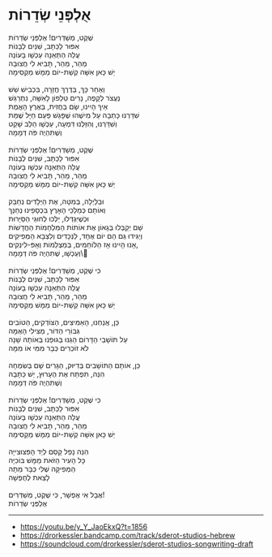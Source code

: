 # אֻלְפְּנֵי שְׂדֵרוֹת

שֶׁקֶט, מְשַׁדְּרִים! אֻלְפְּנֵי שְׂדֵרוֹת \
אִפּוּר לַכַּתָּב, שִׁנַּיִם לְבָנוֹת \
עֲלֵה הַתְּאֵנָה עַכְשָׁו בָּעוֹנָה \
מַהֵר, מַהֵר, תָּבִיא לִי חֲצוּבָה \
יֵשׁ כָּאן אִשָּׁה קְשַׁת-יוֹם מַמָּשׁ מַקְסִימָה \
\
וְאַחַר כָּךְ, בְּדֶרֶךְ חֲזָרָה, בִּכְבִישׁ שֵׁשׁ \
נַעֲצֹר לְקָפֶה, נָרִים טֵלֵפוֹן לָאִשָּׁה, נִתְרַגֵּשׁ \
אֵיךְ הָיִינוּ, שָׂם בַּחֲזִית, בְּאֶרֶץ הָאֱמֶת \
שִׁדַּרְנוּ כָּתְבָה עַל מִישֶׁהוּ שֶׁפָּגַשׁ פַּעַם חַיָּל שֶׁמֵּת \
וְשִׁדַּרְנוּ, וְהִזַּלְנוּ דִּמְעָה, עַכְשָׁו הַלֵּב שָׁקֵט \
וְשֶׁתִּהְיֶה פֹּה דְּמָמָה \
\
שֶׁקֶט, מְשַׁדְּרִים! אֻלְפְּנֵי שְׂדֵרוֹת \
אִפּוּר לַכַּתָּב, שִׁנַּיִם לְבָנוֹת \
עֲלֵה הַתְּאֵנָה עַכְשָׁו בָּעוֹנָה \
מַהֵר, מַהֵר, תָּבִיא לִי חֲצוּבָה \
יֵשׁ כָּאן אִשָּׁה קְשַׁת-יוֹם מַמָּשׁ מַקְסִימָה\
\
וּבַלַּיְלָה, בְּמִטָּה, אֶת הַיְּלָדִים נְחַבֵּק \
וְאוֹתָם כְּמַלְכֵי הָאָרֶץ בִּכְסָפֵינוּ נְחַנֵּךְ \
וּכְשֶׁיִּגְדְּלוּ, יֵלְכוּ לְחוּגֵי הַסַּיָּרוּת \
שָׁם יְקַבְּלוּ בְּגָאוֹן אֶת אוֹתוֹת הַמִּלְחָמוֹת הַחֲדָשׁוֹת \
וְיַגִּידוּ גַּם הֵם יוֹם אֶחָד, לַנְּכָדִים וְלִצְבָא הַמְּפִיקִים \
אָנוּ הָיִינוּ אָז הַלּוֹחַמִים, בְּמַצְלֵמוֹת וְאָפּ-לִינְקִים, \
וְעַכְשָׁו, שֶׁתִּהְיֶה פֹּה דְּמָמָה\\
\
כִּי שֶׁקֶט, מְשַׁדְּרִים! אֻלְפְּנֵי שְׂדֵרוֹת\
אִפּוּר לַכַּתָּב, שִׁנַּיִם לְבָנוֹת \
עֲלֵה הַתְּאֵנָה עַכְשָׁו בָּעוֹנָה \
מַהֵר, מַהֵר, תָּבִיא לִי חֲצוּבָה \
יֵשׁ כָּאן אִשָּׁה קְשַׁת-יוֹם מַמָּשׁ מַקְסִימָה\
\
כֵּן, אֲנַחְנוּ, הָאַמִּיצִים, הַצּוֹדְקִים, הַטּוֹבִים \
גִּבּוֹרֵי הַדּוֹר, מַצִּילִי הָאֻמָּה \
עַל תּוֹשָׁבֵי הַדָּרוֹם הֵגַנּוּ בְּגוּפֵנוּ בְּאוֹתָהּ שָׁנָה \
לֹא זוֹכְרִים כְּבָר מִמִּי אוֹ מִמָּה \
\
כֵּן, אוֹתָם הַתּוֹשָׁבִים בְּדִיּוּק, הַגָּרִים שָׁם בְּשִׂמְחָה \
הִנֵּה, תִּפְתַּח אֶת הֶעָרוּץ, יֵשׁ כַּתָּבָהּ\
וְשֶׁתִּהְיֶה פֹּה דְּמָמָה\
\
כִּי שֶׁקֶט, מְשַׁדְּרִים! אֻלְפְּנֵי שְׂדֵרוֹת\
אִפּוּר לַכַּתָּב, שִׁנַּיִם לְבָנוֹת \
עֲלֵה הַתְּאֵנָה עַכְשָׁו בָּעוֹנָה \
מַהֵר, מַהֵר, תָּבִיא לִי חֲצוּבָה \
יֵשׁ כָּאן אִשָּׁה קְשַׁת-יוֹם מַמָּשׁ מַקְסִימָה\
\
הִנֵּה נָפַל קָסַם לְיַד הָפִּצּוּצִייָּה\
כָּל הָעִיר הַזֹּאת מַמָּשׁ בּוֹכִיָּה\
הַמְּפִיקָה שֶׁלִּי כְּבָר מֵתָה \
לָצֵאת לְחֻפְשָׁה\
\
אֲבָל אִי אֶפְשָׁר, כִּי שֶׁקֶט, מְשַׁדְּרִים! \
אֻלְפְּנֵי שְׂדֵרוֹת

---
- https://youtu.be/y_Y_JaoEkxQ?t=1856
- https://drorkessler.bandcamp.com/track/sderot-studios-hebrew
- https://soundcloud.com/drorkessler/sderot-studios-songwriting-draft
